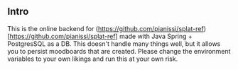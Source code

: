 ## Intro
This is the online backend for (https://github.com/pianissi/splat-ref)[https://github.com/pianissi/splat-ref] made with Java Spring + PostgresSQL as a DB. This doesn't handle many things well, but it allows you to persist moodboards that are created. Please change the environment variables to your own likings and run this at your own risk.

